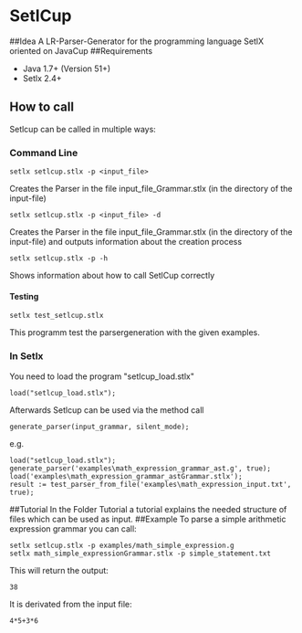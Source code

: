 # SetlCup
##Idea
A LR-Parser-Generator for the programming language SetlX oriented on JavaCup
##Requirements
 - Java 1.7+ (Version 51+)
 - Setlx 2.4+
 
## How to call
Setlcup can be called in multiple ways:
### Command Line
```
setlx setlcup.stlx -p <input_file>
```
Creates the Parser in the file  input_file_Grammar.stlx (in the directory of the input-file)
```
setlx setlcup.stlx -p <input_file> -d
```
Creates the Parser in the file input_file_Grammar.stlx (in the directory of the input-file) and outputs information about the creation process
```
setlx setlcup.stlx -p -h
```
Shows information about how to call SetlCup correctly
#### Testing
```
setlx test_setlcup.stlx
```
This programm test the parsergeneration with the given examples.
### In Setlx
You need to load the program "setlcup_load.stlx"
```
load("setlcup_load.stlx");
```
Afterwards Setlcup can be used via the method call
```
generate_parser(input_grammar, silent_mode);
```
e.g.
```
load("setlcup_load.stlx");
generate_parser('examples\math_expression_grammar_ast.g', true);
load('examples\math_expression_grammar_astGrammar.stlx');
result := test_parser_from_file('examples\math_expression_input.txt', true);
```
##Tutorial
In the Folder Tutorial a tutorial explains the needed structure of files which can be used as input.
##Example
To parse a simple arithmetic expression grammar you can call:
```
setlx setlcup.stlx -p examples/math_simple_expression.g
setlx math_simple_expressionGrammar.stlx -p simple_statement.txt
```
This will return the output:
```
38
```
It is derivated from the input file:
```
4*5+3*6
```
